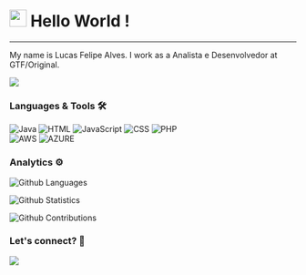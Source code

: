 




<h1><img src="https://emojis.slackmojis.com/emojis/images/1531849430/4246/blob-sunglasses.gif?1531849430" width="30"/> Hello World ! </h1> <hr>

My name is Lucas Felipe Alves. I work as a Analista e Desenvolvedor at GTF/Original.

![](http://estruyf-github.azurewebsites.net/api/VisitorHit?user=lucas-fe-alves&repo=lucas-fe-alves&countColorcountColor)

### Languages & Tools 🛠  
![Java](https://img.shields.io/badge/-Java-05122A?style=flat&color=green)&nbsp;![HTML](https://img.shields.io/badge/-HTML-05122A?style=flat&color=green)&nbsp;![JavaScript](https://img.shields.io/badge/-JavaScript-05122A?style=flat&color=green)&nbsp;![CSS](https://img.shields.io/badge/-CSS-05122A?style=flat&color=green)&nbsp;![PHP](https://img.shields.io/badge/-PHP-05122A?style=flat&color=green)&nbsp;  
![AWS](https://img.shields.io/badge/-AWS-05122A?style=flat&color=blue)&nbsp;![AZURE](https://img.shields.io/badge/-AZURE-05122A?style=flat&color=blue)&nbsp;  


### Analytics ⚙️

![Github Languages](https://github-readme-stats.vercel.app/api/top-langs/?username=lucas-fe-alves&layout=compact&count_private=true)

![Github Statistics](https://github-readme-stats.vercel.app/api/?username=lucas-fe-alves&count_private=true&show_icons=true)

![Github Contributions](https://github-readme-streak-stats.herokuapp.com/?user=lucas-fe-alves&hide_border=true)

### Let's connect? 🤝

<p align="left">

<a href="www.linkedin.com/in/lucas-f-30646312"><img src="https://img.shields.io/badge/-LinkedIn-0077B5?style=flat&logo=Linkedin&logoColor=white"/></a>

</p>
